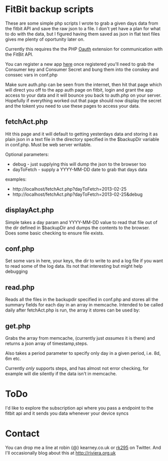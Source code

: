 FitBit backup scripts
=====================

These are some simple php scripts I wrote to grab a given days data from 
the fitbit API and save the raw json to a file. I don't yet have a plan 
for what to do with the data, but I figured having them saved as json
in flat text files gives me plenty of oportunity later on.

Currently this requires the the PHP [Oauth](http://php.net/manual/en/book.oauth.php)
extension for communication with the FitBit API.

You can register a new app [here](https://dev.fitbit.com/apps/new) once
registered you'll need to grab the Consumer key and Consumer Secret and 
bung them into the conskey and conssec vars in conf.php

Make sure auth.php can be seen from the internet, then hit that page
which will direct you off to the app auth page on fitbit, login and
grant the app access to your data and it will bounce you back to auth.php
on your server. Hopefully if everything worked out that page should now
display the secret and the tokent you need to use these pages to access
your data.

fetchAct.php
------------

Hit this page and it will default to getting yesterdays data and storing 
it as plain json in a text file in the directory specified in the 
$backupDir variable in conf.php. Must be web server writable.

Optional parameters:

* debug - just supplying this will dump the json to the browser too
* dayToFetch - supply a YYYY-MM-DD date to grab that days data

examples: 

* http://localhost/fetchAct.php?dayToFetch=2013-02-25
* http://localhost/fetchAct.php?dayToFetch=2013-02-25&debug

displayAct.php
--------------

Simple takes a day param and YYYY-MM-DD value to read that file out of 
the dir defined in $backupDir and dumps the contents to the browser.  
Does some basic checking to ensure file exists.

conf.php
--------

Set some vars in here, your keys, the dir to write to and a log file 
if you want to read some of the log data. Its not that interesting 
but might help debugging

read.php
--------

Reads all the files in the backupdir specified in conf.php and stores
all the summary fields for each day in an array in memcache. Intended 
to be called daily after fetchAct.php is run, the array it stores can
be used by:

get.php
-------

Grabs the array from memcache, (currently just _assumes_ it is there)
and returns a json array of timestamp,steps. 

Also takes a period parameter to specify only day in a given period, 
i.e. 8d, 6m etc. 

Currently _only_ supports steps, and has almost not error checking, 
for example will die silently if the data isn't in memcache.

ToDo
====

I'd like to explore the subscription api where you pass a endpoint to
the fitbit api and it sends you data whenever your device syncs

Contact
=======

You can drop me a line at robin {@} kearney.co.uk or [rk295](http://twitter.com/rk295/) 
on Twitter. And I'll occasionally blog about this at http://riviera.org.uk

